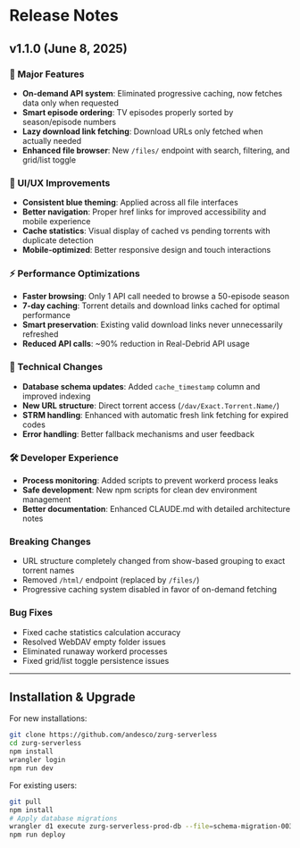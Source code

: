 # Release Notes

## v1.1.0 (June 8, 2025)

### 🚀 Major Features
- **On-demand API system**: Eliminated progressive caching, now fetches data only when requested
- **Smart episode ordering**: TV episodes properly sorted by season/episode numbers  
- **Lazy download link fetching**: Download URLs only fetched when actually needed
- **Enhanced file browser**: New `/files/` endpoint with search, filtering, and grid/list toggle

### 🎨 UI/UX Improvements  
- **Consistent blue theming**: Applied across all file interfaces
- **Better navigation**: Proper href links for improved accessibility and mobile experience
- **Cache statistics**: Visual display of cached vs pending torrents with duplicate detection
- **Mobile-optimized**: Better responsive design and touch interactions

### ⚡ Performance Optimizations
- **Faster browsing**: Only 1 API call needed to browse a 50-episode season
- **7-day caching**: Torrent details and download links cached for optimal performance
- **Smart preservation**: Existing valid download links never unnecessarily refreshed
- **Reduced API calls**: ~90% reduction in Real-Debrid API usage

### 🔧 Technical Changes
- **Database schema updates**: Added `cache_timestamp` column and improved indexing
- **New URL structure**: Direct torrent access (`/dav/Exact.Torrent.Name/`)
- **STRM handling**: Enhanced with automatic fresh link fetching for expired codes
- **Error handling**: Better fallback mechanisms and user feedback

### 🛠️ Developer Experience
- **Process monitoring**: Added scripts to prevent workerd process leaks
- **Safe development**: New npm scripts for clean dev environment management
- **Better documentation**: Enhanced CLAUDE.md with detailed architecture notes

### Breaking Changes
- URL structure completely changed from show-based grouping to exact torrent names
- Removed `/html/` endpoint (replaced by `/files/`)
- Progressive caching system disabled in favor of on-demand fetching

### Bug Fixes
- Fixed cache statistics calculation accuracy
- Resolved WebDAV empty folder issues
- Eliminated runaway workerd processes
- Fixed grid/list toggle persistence issues

---

## Installation & Upgrade

For new installations:
```bash
git clone https://github.com/andesco/zurg-serverless
cd zurg-serverless
npm install
wrangler login
npm run dev
```

For existing users:
```bash
git pull
npm install
# Apply database migrations
wrangler d1 execute zurg-serverless-prod-db --file=schema-migration-003.sql
npm run deploy
```
